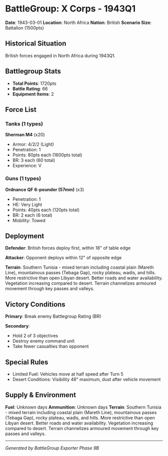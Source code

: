 # BattleGroup: X Corps - 1943Q1

**Date**: 1943-03-01
**Location**: North Africa
**Nation**: British
**Scenario Size**: Battalion (1500pts)

## Historical Situation

British forces engaged in North Africa during 1943Q1.

## Battlegroup Stats

- **Total Points**: 1720pts
- **Battle Rating**: 66
- **Equipment Items**: 2

## Force List

### Tanks (1 types)

**Sherman M4** (x20)
- Armor: 4/2/2 (Light)
- Penetration: 1
- Points: 80pts each (1600pts total)
- BR: 3 each (60 total)
- Experience: V

### Guns (1 types)

**Ordnance QF 6-pounder (57mm)** (x3)
- Penetration: 1
- HE: Very Light
- Points: 40pts each (120pts total)
- BR: 2 each (6 total)
- Mobility: Towed


## Deployment

**Defender**: British forces deploy first, within 18" of table edge

**Attacker**: Opponent deploys within 12" of opposite edge

**Terrain**: Southern Tunisia - mixed terrain including coastal plain (Mareth Line), mountainous passes (Tebaga Gap), rocky plateau, wadis, and hills. More restrictive than open Libyan desert. Better roads and water availability. Vegetation increasing compared to desert. Terrain channelizes armoured movement through key passes and valleys.

## Victory Conditions

**Primary**: Break enemy Battlegroup Rating (BR)

**Secondary**:
- Hold 2 of 3 objectives
- Destroy enemy command unit
- Take fewer casualties than opponent

## Special Rules

- Limited Fuel: Vehicles move at half speed after Turn 5
- Desert Conditions: Visibility 48" maximum, dust after vehicle movement

## Supply & Environment

**Fuel**: Unknown days
**Ammunition**: Unknown days
**Terrain**: Southern Tunisia - mixed terrain including coastal plain (Mareth Line), mountainous passes (Tebaga Gap), rocky plateau, wadis, and hills. More restrictive than open Libyan desert. Better roads and water availability. Vegetation increasing compared to desert. Terrain channelizes armoured movement through key passes and valleys.

---

*Generated by BattleGroup Exporter Phase 9B*
